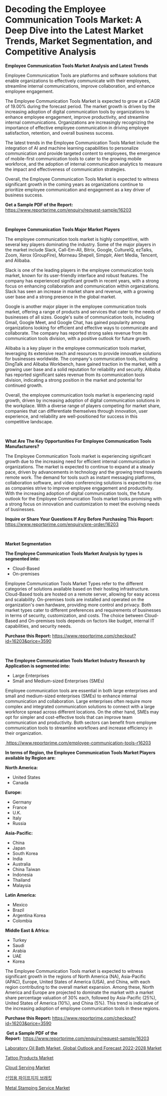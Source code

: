 <p><h1>Decoding the Employee Communication Tools Market: A Deep Dive into the Latest Market Trends, Market Segmentation, and Competitive Analysis</h1></p><p><strong>Employee Communication Tools Market Analysis and Latest Trends</strong></p>
<p><p>Employee Communication Tools are platforms and software solutions that enable organizations to effectively communicate with their employees, streamline internal communications, improve collaboration, and enhance employee engagement.</p><p>The Employee Communication Tools Market is expected to grow at a CAGR of 19.00% during the forecast period. The market growth is driven by the increasing adoption of digital communication tools by organizations to enhance employee engagement, improve productivity, and streamline internal communications. Organizations are increasingly recognizing the importance of effective employee communication in driving employee satisfaction, retention, and overall business success.</p><p>The latest trends in the Employee Communication Tools Market include the integration of AI and machine learning capabilities to personalize communication and provide targeted content to employees, the emergence of mobile-first communication tools to cater to the growing mobile workforce, and the adoption of internal communication analytics to measure the impact and effectiveness of communication strategies.</p><p>Overall, the Employee Communication Tools Market is expected to witness significant growth in the coming years as organizations continue to prioritize employee communication and engagement as a key driver of business success.</p></p>
<p><strong>Get a Sample PDF of the Report:&nbsp;</strong> <a href="https://www.reportprime.com/enquiry/request-sample/16203">https://www.reportprime.com/enquiry/request-sample/16203</a></p>
<p>&nbsp;</p>
<p><strong>Employee Communication Tools Major Market Players</strong></p>
<p><p>The employee communication tools market is highly competitive, with several key players dominating the industry. Some of the major players in the market include Slack, Call-Em-All, Bitrix, Google, CultureIQ, ezTalks, Zoom, Xerox (GroupFire), Morneau Shepell, Simpplr, Alert Media, Tencent, and Alibaba. </p><p>Slack is one of the leading players in the employee communication tools market, known for its user-friendly interface and robust features. The company has experienced significant growth in recent years, with a strong focus on enhancing collaboration and communication within organizations. Slack has seen an increase in market share and revenue, with a growing user base and a strong presence in the global market.</p><p>Google is another major player in the employee communication tools market, offering a range of products and services that cater to the needs of businesses of all sizes. Google's suite of communication tools, including Gmail, Google Meet, and Google Chat, has gained popularity among organizations looking for efficient and effective ways to communicate and collaborate. The company has reported strong sales revenue from its communication tools division, with a positive outlook for future growth.</p><p>Alibaba is a key player in the employee communication tools market, leveraging its extensive reach and resources to provide innovative solutions for businesses worldwide. The company's communication tools, including DingTalk and Alibaba Workbench, have gained traction in the market, with a growing user base and a solid reputation for reliability and security. Alibaba has reported significant sales revenue from its communication tools division, indicating a strong position in the market and potential for continued growth. </p><p>Overall, the employee communication tools market is experiencing rapid growth, driven by increasing adoption of digital communication solutions in the workplace. With a diverse range of players competing for market share, companies that can differentiate themselves through innovation, user experience, and reliability are well-positioned for success in this competitive landscape.</p></p>
<p>&nbsp;</p>
<p><strong>What Are The Key Opportunities For Employee Communication Tools Manufacturers?</strong></p>
<p><p>The Employee Communication Tools market is experiencing significant growth due to the increasing need for efficient internal communication in organizations. The market is expected to continue to expand at a steady pace, driven by advancements in technology and the growing trend towards remote work. The demand for tools such as instant messaging platforms, collaboration software, and video conferencing solutions is expected to rise as companies strive to improve employee engagement and productivity. With the increasing adoption of digital communication tools, the future outlook for the Employee Communication Tools market looks promising with a strong focus on innovation and customization to meet the evolving needs of businesses.</p></p>
<p><strong>Inquire or Share Your Questions If Any Before Purchasing This Report:</strong> <a href="https://www.reportprime.com/enquiry/pre-order/16203">https://www.reportprime.com/enquiry/pre-order/16203</a></p>
<p>&nbsp;</p>
<p><strong>Market Segmentation</strong></p>
<p><strong>The Employee Communication Tools Market Analysis by types is segmented into:</strong></p>
<p><ul><li>Cloud-Based</li><li>On-premises</li></ul></p>
<p><p>Employee Communication Tools Market Types refer to the different categories of solutions available based on their hosting infrastructure. Cloud-Based tools are hosted on a remote server, allowing for easy access and scalability. On-premises tools are installed and operated on the organization's own hardware, providing more control and privacy. Both market types cater to different preferences and requirements of businesses in terms of security, customization, and costs. The choice between Cloud-Based and On-premises tools depends on factors like budget, internal IT capabilities, and security needs.</p></p>
<p><strong>Purchase this Report:&nbsp;</strong><a href="https://www.reportprime.com/checkout?id=16203&price=3590">https://www.reportprime.com/checkout?id=16203&price=3590</a></p>
<p>&nbsp;</p>
<p><strong>The Employee Communication Tools Market Industry Research by Application is segmented into:</strong></p>
<p><ul><li>Large Enterprises</li><li>Small and Medium-sized Enterprises (SMEs)</li></ul></p>
<p><p>Employee communication tools are essential in both large enterprises and small and medium-sized enterprises (SMEs) to enhance internal communication and collaboration. Large enterprises often require more complex and integrated communication solutions to connect with a large workforce spread across different locations. On the other hand, SMEs may opt for simpler and cost-effective tools that can improve team communication and productivity. Both sectors can benefit from employee communication tools to streamline workflows and increase efficiency in their organization.</p></p>
<p><a href="https://www.reportprime.com/employee-communication-tools-r16203">&nbsp;https://www.reportprime.com/employee-communication-tools-r16203</a></p>
<p><strong>In terms of Region, the Employee Communication Tools Market Players available by Region are:</strong></p>
<p>
    <p> <strong> North America: </strong>
        <ul>
            <li>United States</li>
            <li>Canada</li>
        </ul>
        </p> 
    <p> <strong> Europe: </strong>
        <ul>
            <li>Germany</li>
            <li>France</li>
            <li>U.K.</li>
            <li>Italy</li>
            <li>Russia</li>
        </ul>
        </p> 
    <p> <strong> Asia-Pacific: </strong>
        <ul>
            <li>China</li>
            <li>Japan</li>
            <li>South Korea</li>
            <li>India</li>
            <li>Australia</li>
            <li>China Taiwan</li>
            <li>Indonesia</li>
            <li>Thailand</li>
            <li>Malaysia</li>
        </ul>
        </p> 
    <p> <strong> Latin America: </strong>
        <ul>
            <li>Mexico</li>
            <li>Brazil</li>
            <li>Argentina Korea</li>
            <li>Colombia</li>
        </ul>
        </p> 
    <p> <strong> Middle East & Africa: </strong>
        <ul>
            <li>Turkey</li>
            <li>Saudi</li>
            <li>Arabia</li>
            <li>UAE</li>
            <li>Korea</li>
        </ul>
    </p>
    </p>
<p><p>The Employee Communication Tools market is expected to witness significant growth in the regions of North America (NA), Asia-Pacific (APAC), Europe, United States of America (USA), and China, with each region contributing to the overall market expansion. Among these, North America and Europe are projected to dominate the market with a market share percentage valuation of 30% each, followed by Asia-Pacific (25%), United States of America (10%), and China (5%). This trend is indicative of the increasing adoption of employee communication tools in these regions.</p></p>
<p><strong>Purchase this Report: </strong><a href="https://www.reportprime.com/checkout?id=16203&price=3590">https://www.reportprime.com/checkout?id=16203&price=3590</a></p>
<p>&nbsp;<strong>Get a Sample PDF of the Report:&nbsp;&nbsp;</strong><a href="https://www.reportprime.com/enquiry/request-sample/16203">https://www.reportprime.com/enquiry/request-sample/16203</a></p>
<p><strong></strong></p>
<p><p><a href="https://issuu.com/reportprime-2/docs/laboratory-oil-bath-market-global-o_dd2dcdbe59f788">Laboratory Oil Bath Market, Global Outlook and Forecast 2022-2028 Market</a></p><p><a href="https://github.com/marloy8/Market-Research-Report-List-6/blob/main/tattoo-products-market.md">Tattoo Products Market</a></p><p><a href="https://github.com/WillieWoodard/Market-Research-Report-List-6/blob/main/cloud-serving-market.md">Cloud Serving Market</a></p><p><a href="https://medium.com/@nettieboyle25/%EC%82%B0%EC%97%85%EC%9A%A9-%ED%8C%8C%EC%9D%B4%ED%94%84-%EC%A7%80%EC%A7%80%EB%8C%80-%EC%8B%9C%EC%9E%A5-%ED%95%84%EC%88%98%EC%9A%94%EC%86%8C-%ED%95%B5%EC%8B%AC-%EC%8B%9C%EC%9E%A5-%EC%B0%B8%EA%B0%80%EC%9E%90-%EC%88%98%EC%9A%94-%EC%A6%9D%EB%8C%80%EC%9A%94%EC%9D%B8-%EB%B0%8F-2024%EB%85%84%EB%B6%80%ED%84%B0-2031%EB%85%84%EA%B9%8C%EC%A7%80%EC%9D%98-roi-%EC%9E%A0%EC%9E%AC%EB%A0%A5-%EC%98%88%EC%B8%A1-5510f73f23ef">산업용 파이프지지 브래킷</a></p><p><a href="https://medium.com/@amanda.slater3544357/metal-stamping-service-market-global-market-share-and-ranking-overall-sales-and-demand-forecast-7a317b007e6d">Metal Stamping Service Market</a></p></p>
